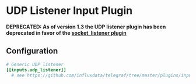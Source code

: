 # UDP Listener Input Plugin

**DEPRECATED: As of version 1.3 the UDP listener plugin has been deprecated in
favor of the [socket_listener plugin](../socket_listener/README.md)**

## Configuration

```toml @sample.conf
# Generic UDP listener
[[inputs.udp_listener]]
  # see https://github.com/influxdata/telegraf/tree/master/plugins/inputs/socket_listener
```
